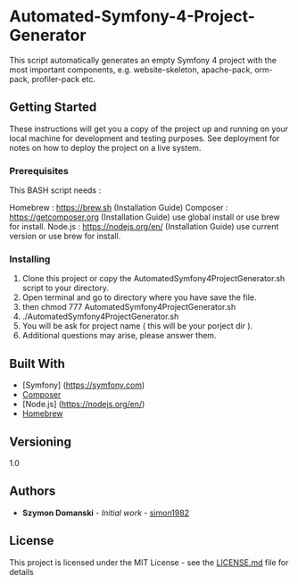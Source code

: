 # Automated-Symfony-4-Project-Generator
This script automatically generates an empty Symfony 4 project with the most important components, e.g. website-skeleton, apache-pack, orm-pack, profiler-pack etc.

## Getting Started

These instructions will get you a copy of the project up and running on your local machine for development and testing purposes. See deployment for notes on how to deploy the project on a live system.

### Prerequisites

This BASH script needs :

Homebrew  : https://brew.sh (Installation Guide) 
Composer  : https://getcomposer.org (Installation Guide) use global install or use brew for install.
Node.js   : https://nodejs.org/en/  (Installation Guide) use current version or use brew for install.

### Installing

1. Clone this project or copy the AutomatedSymfony4ProjectGenerator.sh script to your directory.
2. Open terminal and go to directory where you have save the file. 
3. then chmod 777 AutomatedSymfony4ProjectGenerator.sh
4. ./AutomatedSymfony4ProjectGenerator.sh
5. You will be ask for project name ( this will be your porject dir ). 
6. Additional questions may arise, please answer them.


## Built With

* [Symfony] (https://symfony.com)
* [Composer](https://getcomposer.org)
* [Node.js] (https://nodejs.org/en/)
* [Homebrew](https://brew.sh)

## Versioning

1.0

## Authors

* **Szymon Domanski** - *Initial work* - [simon1982](https://github.com/simon1982)

## License

This project is licensed under the MIT License - see the [LICENSE.md](LICENSE.md) file for details

